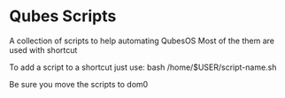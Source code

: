 # Qubes Scripts

A collection of scripts to help automating QubesOS
Most of the them are used with shortcut

To add a script to a shortcut just use:
bash /home/$USER/script-name.sh

Be sure you move the scripts to dom0
